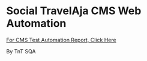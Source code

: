 # Social TravelAja CMS Web Automation

[For CMS Test Automation Report, Click Here](https://socialtravelaja-testreport.github.io/CMS-AutomationTest/target/site/serenity/)

By TnT SQA